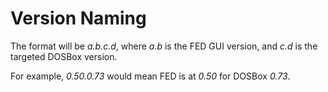 # Version Naming #
The format will be _a.b.c.d_, where _a.b_ is the FED GUI version, and _c.d_ is the targeted DOSBox version.

For example, _0.50.0.73_ would mean FED is at _0.50_ for DOSBox _0.73_.